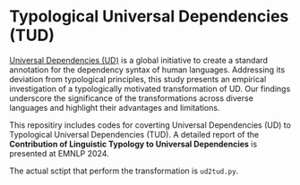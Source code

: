 # Typological Universal Dependencies (TUD)

<a href=https://universaldependencies.org/>Universal Dependencies (UD)</a> is a global initiative to create a standard annotation for the dependency syntax of human languages. Addressing its deviation from typological principles, this study presents an empirical investigation of a typologically motivated transformation of UD. Our findings underscore the significance of the transformations across diverse languages and highlight their advantages and limitations.

This repositiry includes codes for coverting Universal Dependencies (UD) to Typological Universal Dependencies (TUD). A detailed report of the **Contribution of Linguistic Typology to Universal Dependencies** is presented at EMNLP 2024. 

The actual sctipt that perform the transformation is `ud2tud.py`.